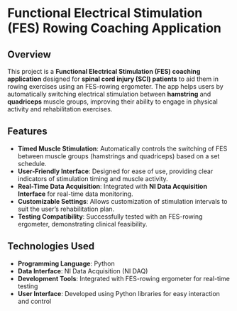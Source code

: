 # Functional Electrical Stimulation (FES) Rowing Coaching Application

## Overview

This project is a **Functional Electrical Stimulation (FES) coaching application** designed for **spinal cord injury (SCI) patients** to aid them in rowing exercises using an FES-rowing ergometer. The app helps users by automatically switching electrical stimulation between **hamstring** and **quadriceps** muscle groups, improving their ability to engage in physical activity and rehabilitation exercises.

## Features

- **Timed Muscle Stimulation**: Automatically controls the switching of FES between muscle groups (hamstrings and quadriceps) based on a set schedule.
- **User-Friendly Interface**: Designed for ease of use, providing clear indicators of stimulation timing and muscle activity.
- **Real-Time Data Acquisition**: Integrated with **NI Data Acquisition Interface** for real-time data monitoring.
- **Customizable Settings**: Allows customization of stimulation intervals to suit the user’s rehabilitation plan.
- **Testing Compatibility**: Successfully tested with an FES-rowing ergometer, demonstrating clinical feasibility.

## Technologies Used

- **Programming Language**: Python
- **Data Interface**: NI Data Acquisition (NI DAQ)
- **Development Tools**: Integrated with FES-rowing ergometer for real-time testing
- **User Interface**: Developed using Python libraries for easy interaction and control
